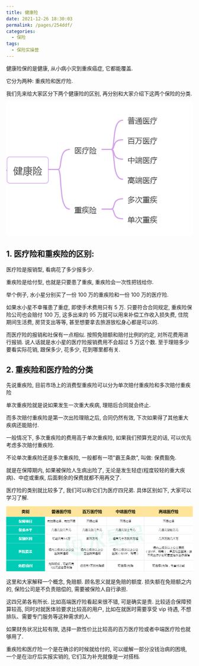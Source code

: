 ```yaml
---
title: 健康险
date: 2021-12-26 18:30:03
permalink: /pages/254ddf/
categories:
  - 保险
tags:
  - 保险实操营
---
```


健康险保的是健康, 从小病小灾到重疾癌症, 它都能覆盖.

它分为两种: 重疾险和医疗险.

我们先来给大家区分下两个健康险的区别, 再分别和大家介绍下这两个保险的分类.

![](../.vuepress/public/img/insure/017.png)

## 1. 医疗险和重疾险的区别:

医疗险是报销型, 看病花了多少报多少.

重疾险是给付型, 也就是只要患了重疾, 重疾险会一次性把钱给你.

举个例子, 水小星分别买了一份 100 万的重疾险和一份 100 万的医疗险.

如果水小星不幸罹患了重症, 即使手术费用只有 5 万. 只要符合合同规定, 重疾险保险公司也会赔付 100 万, 这多出来的 95 万就可以用来补偿工作收入损失费, 住院期间生活费, 房贷支出等等, 甚至想要拿去旅游放松身心都是可以的.

而医疗险的报销和社保有一点相似. 按照免赔额和赔付比例的约定, 对所花费用进行报销. 说人话就是水小星的医疗险报销费用不会超过 5 万这个数. 至于理赔多少要看实际花销, 跟保多少, 花多少, 花到哪里都有关.

## 2. 重疾险和医疗险的分类

先说重疾险, 目前市场上的消费型重疾险可以分为单次赔付重疾险和多次赔付重疾险

单次重疾险就是说如果发生一次重大疾病, 理赔后合同就会终止.

而多次赔付重疾险是第一次出险理赔之后, 合同仍然有效, 下次如果得了其他重大疾病还能赔付.

一般情况下, 多次重疾险的费用高于单次重疾险, 如果我们预算充足的话, 可以优先考虑多次赔付重疾险.

不论单次重疾险还是多次重疾险, 一般都有一项"霸王条款", 叫做: 保费豁免.

就是在保障期内, 如果被保险人生病出险了, 无论是发生轻症(程度较轻的重大疾病)、中症或重疾, 后面剩余的保费就都不用再交了.

医疗险的类别就比较多了, 我们可以称它们为医疗四兄弟. 具体区别如下, 大家可以学习了解.

![](../.vuepress/public/img/insure/018.png)

这里和大家解释一个概念, 免赔额. 顾名思义就是免赔的额度. 损失额在免赔额之内的, 保险公司是不负责赔偿的, 需要被保险人自行承担.

这四兄弟各有所长. 比如高端医疗险看起来很不错, 可是确实是贵. 比较适合保障预算较高, 同时对就医体验要求比较高的用户, 比如在就医时需要享受 vip 待遇, 不想排队、需要专门服务等这种需求的人.

如果财务状况比较有限, 选择一款性价比比较高的百万医疗险或者中端医疗险也就够用了.

重疾险和医疗险一个是在确诊的时候就给付的, 可以缓解一部分没钱治病的困境, 一个是在治疗后实报实销的, 它们互为补充就像是一对搭档.
